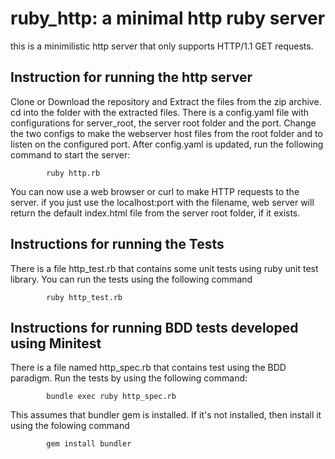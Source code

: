# ruby_http: a minimal http ruby server

this is a minimilistic http server that only supports HTTP/1.1 GET requests.

Instruction for running the http server
---------

Clone or Download the repository and Extract the files from the zip archive. cd into the folder with the extracted files. 
There is a config.yaml file with configurations for server_root, the server root folder and the port. 
Change the two configs to make the webserver host files from the root folder and to listen on the configured port.
After config.yaml is updated, run the following command to start the server:
			
			ruby http.rb

You can now use a web browser or curl to make HTTP requests to the server.
if you just use the localhost:port with the filename, web server will return the default index.html file from the server root folder,
if it exists.

Instructions for running the Tests
---------

There is a file http_test.rb that contains some unit tests using ruby unit test library. You can run the tests using the following command
			
			ruby http_test.rb
		
Instructions for running BDD tests developed using Minitest
---------

There is a file named http_spec.rb that contains test using the BDD paradigm. Run the tests by using the following command:
			
			bundle exec ruby http_spec.rb

This assumes that bundler gem is installed. If it's not installed, then install it using the folowing command

			gem install bundler
